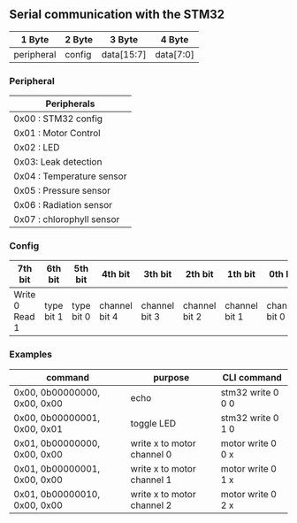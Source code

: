 ## Serial communication with the STM32 

|1 Byte | 2 Byte |3 Byte|4 Byte|
|---|---|---|---|
|peripheral|config|data[15:7]|data[7:0]|

### Peripheral
|Peripherals|
|---|
| 0x00 : STM32 config | 
| 0x01 : Motor Control |
| 0x02 : LED |
| 0x03: Leak detection |
| 0x04 : Temperature sensor |
| 0x05 : Pressure sensor |
| 0x06 : Radiation sensor |
| 0x07 : chlorophyll sensor |

### Config
|7th bit|6th bit|5th bit|4th bit|3th bit|2th bit|1th bit|0th bit|
|---|---|---|---|---|---|---|---|
|Write 0<br>Read 1|type bit 1|type bit 0|channel bit 4|channel bit 3|channel bit 2|channel bit 1|channel bit 0|


### Examples
|command|purpose|CLI command|
|---|---|---|
|0x00, 0b00000000, 0x00, 0x00| echo|stm32 write 0 0 0| 
|0x00, 0b00000001, 0x00, 0x01| toggle LED|stm32 write 0 1 0|
|0x01, 0b00000000, 0x00, 0x00| write x to motor channel 0|motor write 0 0 x| 
|0x01, 0b00000001, 0x00, 0x00| write x to motor channel 1|motor write 0 1 x| 
|0x01, 0b00000010, 0x00, 0x00| write x to motor channel 2|motor write 0 2 x| 
